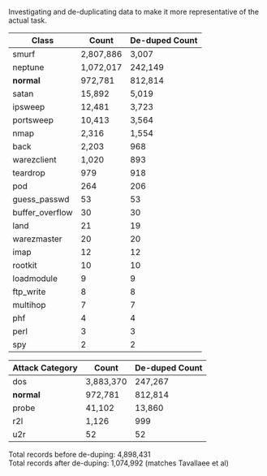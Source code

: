 Investigating and de-duplicating data to make it more representative of the actual task.

| Class | Count | De-duped Count |
| ----- | ----- | -------------- |
| smurf | 2,807,886 | 3,007 |
| neptune | 1,072,017 | 242,149 |
| **normal** | 972,781 | 812,814 |
| satan | 15,892 | 5,019 |
| ipsweep | 12,481 | 3,723 |
| portsweep | 10,413 | 3,564 |
| nmap | 2,316 | 1,554 |
| back | 2,203 | 968 |
| warezclient | 1,020 | 893 |
| teardrop | 979 | 918 |
| pod | 264 | 206 |
| guess_passwd | 53 | 53 |
| buffer_overflow | 30 | 30 |
| land | 21 | 19 |
| warezmaster | 20 | 20 |
| imap | 12 | 12 |
| rootkit | 10 | 10 |
| loadmodule | 9 | 9 |
| ftp_write | 8 | 8 |
| multihop | 7 | 7 |
| phf | 4 | 4 |
| perl | 3 | 3 |
| spy | 2 | 2 |

| Attack Category | Count | De-duped Count |
| --------------- | ----- | -------------- |
| dos | 3,883,370 | 247,267 |
| **normal** | 972,781 | 812,814 |
| probe | 41,102 | 13,860 |
| r2l | 1,126 | 999 |
| u2r | 52| 52 |

Total records before de-duping: 4,898,431  
Total records after de-duping: 1,074,992 (matches Tavallaee et al)
